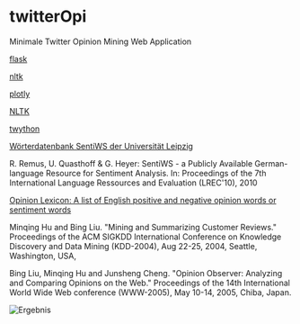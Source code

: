 # twitterOpi

Minimale Twitter Opinion Mining Web Application 


[flask](http://flask.pocoo.org/)

[nltk](https://www.nltk.org/)

[plotly](https://plot.ly/)

[NLTK](https://www.nltk.org/)

[twython](https://twython.readthedocs.io/en/latest/)

[Wörterdatenbank SentiWS der Universität Leipzig](http://wortschatz.uni-leipzig.de)

R. Remus, U. Quasthoff & G. Heyer: SentiWS - a Publicly Available German-language Resource for Sentiment Analysis.
In: Proceedings of the 7th International Language Ressources and Evaluation (LREC'10), 2010

[Opinion Lexicon: A list of English positive and negative opinion words or sentiment words](http://www.cs.uic.edu/~liub/FBS/sentiment-analysis.html)

Minqing Hu and Bing Liu. "Mining and Summarizing Customer Reviews."
Proceedings of the ACM SIGKDD International Conference on Knowledge
Discovery and Data Mining (KDD-2004), Aug 22-25, 2004, Seattle,
Washington, USA,

Bing Liu, Minqing Hu and Junsheng Cheng. "Opinion Observer: Analyzing
and Comparing Opinions on the Web." Proceedings of the 14th
International World Wide Web conference (WWW-2005), May 10-14,
2005, Chiba, Japan.

![Ergebnis](https://github.com/matejgrahovac/twitterOpi/blob/master/screenshots/papaponti.jpg?raw=true "Ergebnis")
